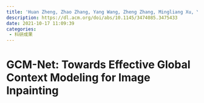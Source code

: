 ```yaml
---
title: 'Huan Zheng, Zhao Zhang, Yang Wang, Zheng Zhang, Mingliang Xu, Yi Yang, and Meng Wang. 2021. GCM-Net: Towards Effective Global Context Modeling for Image Inpainting. In Proceedings of the 29th ACM International Conference on Multimedia (MM '21). Association for Computing Machinery, New York, NY, USA, 2586–2594.'
description: https://dl.acm.org/doi/abs/10.1145/3474085.3475433
date: 2021-10-17 11:09:39
categories:
 - 科研成果
---
```

# GCM-Net: Towards Effective Global Context Modeling for Image Inpainting